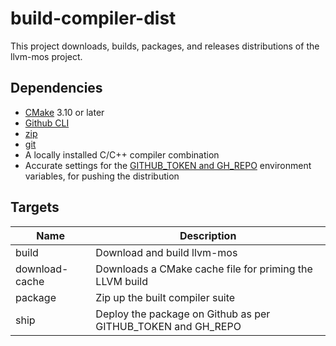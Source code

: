 build-compiler-dist
===

This project downloads, builds, packages, and releases distributions of the
llvm-mos project.

Dependencies
---

- [CMake](https://www.cmake.org) 3.10 or later
- [Github CLI](https://cli.github.com/)
- [zip](https://zlib.net/)
- [git](https://www.git-scm.com)
- A locally installed C/C++ compiler combination
- Accurate settings for the [GITHUB_TOKEN and GH_REPO](https://cli.github.com/manual/gh_help_environment) 
  environment variables, for pushing the distribution

Targets
---

Name           | Description
---            | ---
build | Download and build llvm-mos
download-cache | Downloads a CMake cache file for priming the LLVM build
package        | Zip up the built compiler suite
ship           | Deploy the package on Github as per GITHUB_TOKEN and GH_REPO

